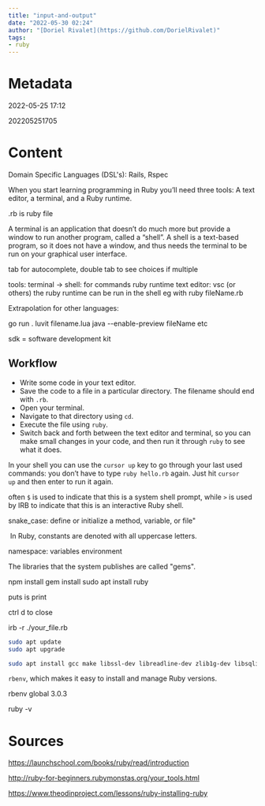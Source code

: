 ```yaml
---
title: "input-and-output"
date: "2022-05-30 02:24"
author: "[Doriel Rivalet](https://github.com/DorielRivalet)"
tags:
- ruby
---
```


# Metadata
2022-05-25 17:12

202205251705

# Content
Domain Specific Languages (DSL's): Rails, Rspec

When you start learning programming in Ruby you’ll need three tools: A text editor, a terminal, and a Ruby runtime.

.rb is ruby file

A terminal is an application that doesn’t do much more but provide a window to run another program, called a “shell”. A shell is a text-based program, so it does not have a window, and thus needs the terminal to be run on your graphical user interface.

tab for autocomplete, double tab to see choices if multiple

tools:
terminal -> shell: for commands
ruby runtime
text editor: vsc (or others)
the ruby runtime can be run in the shell
eg with ruby fileName.rb

Extrapolation for other languages:

go run .
luvit filename.lua
java --enable-preview fileName
etc

sdk = software development kit

## Workflow
-   Write some code in your text editor.
-   Save the code to a file in a particular directory. The filename should end with `.rb`.
-   Open your terminal.
-   Navigate to that directory using `cd`.
-   Execute the file using `ruby`.
-   Switch back and forth between the text editor and terminal, so you can make small changes in your code, and then run it through `ruby` to see what it does.

In your shell you can use the `cursor up` key to go through your last used commands: you don’t have to type `ruby hello.rb` again. Just hit `cursor up` and then enter to run it again.

often `$` is used to indicate that this is a system shell prompt, while `>` is used by IRB to indicate that this is an interactive Ruby shell.

snake_case: define or initialize a method, variable, or file"

 In Ruby, constants are denoted with all uppercase letters.
 
 namespace: variables environment
 
 The libraries that the system publishes are called "gems".
  
  npm install
  gem install
  sudo apt install ruby
  
  puts is print
  
  ctrl d to close
  
  irb -r ./your_file.rb
  
  ```bash
sudo apt update
sudo apt upgrade
```

```bash
sudo apt install gcc make libssl-dev libreadline-dev zlib1g-dev libsqlite3-dev
```

`rbenv`, which makes it easy to install and manage Ruby versions.


rbenv global 3.0.3

ruby -v

# Sources
https://launchschool.com/books/ruby/read/introduction

http://ruby-for-beginners.rubymonstas.org/your_tools.html

https://www.theodinproject.com/lessons/ruby-installing-ruby
